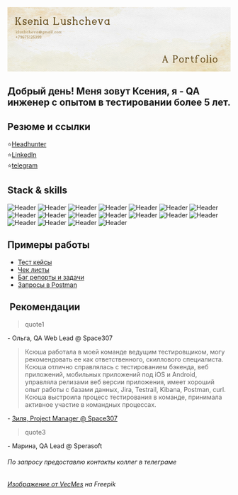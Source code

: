 ![Header](https://github.com/klushcheva/klushcheva/blob/main/assets/10.jpg)
## Добрый день! Меня зовут Ксения, я - QA инженер с опытом в тестировании более 5 лет.

## Резюме и ссылки
:star:[Headhunter](https://spb.hh.ru/applicant/resumes/view?resume=85dc3b18ff05743f000039ed1f336a74524f4f) \
:star:[LinkedIn](https://www.linkedin.com/in/ksenia-luscheva/) \
:star:[telegram](http://t.me/supostatka)

## Stack & skills
![Header](https://img.shields.io/badge/Jira-090909?style=for-the-badge&logo=jira&logoColor=136be1)
![Header](https://img.shields.io/badge/Confluence-090909?style=for-the-badge&logo=confluence&logoColor=136be1)
![Header](https://img.shields.io/badge/Figma-090909?style=for-the-badge&logo=figma&logoColor=7d5fa6)
![Header](https://img.shields.io/badge/TestRail-090909?style=for-the-badge&logo=&logoColor=71b556)
![Header](https://img.shields.io/badge/Postman-090909?style=for-the-badge&logo=postman&logoColor=f76935)
![Header](https://img.shields.io/badge/Swagger-090909?style=for-the-badge&logo=swagger&logoColor=7ede2b)
![Header](https://img.shields.io/badge/Github-090909?style=for-the-badge&logo=github&logoColor=8cc4d7)
![Header](https://img.shields.io/badge/Bitbucket-090909?style=for-the-badge&logo=bitbucket&logoColor=0052CC)
![Header](https://img.shields.io/badge/MySQL-090909?style=for-the-badge&logo=mysql&logoColor=00618a)
![Header](https://img.shields.io/badge/Datagrip-090909?style=for-the-badge&logo=datagrip&logoColor=f7f7f7)
![Header](https://img.shields.io/badge/Jenkins-090909?style=for-the-badge&logo=jenkins&logoColor=f7f7f7)
![Header](https://img.shields.io/badge/TeamCity-090909?style=for-the-badge&logo=teamcity&logoColor=f7f7f7)
![Header](https://img.shields.io/badge/AndroidStudio-090909?style=for-the-badge&logo=androidstudio&logoColor=3ad07d)
![Header](https://img.shields.io/badge/XCode-090909?style=for-the-badge&logo=xcode&logoColor=147EFB)
![Header](https://img.shields.io/badge/Fiddler-090909?style=for-the-badge&logo=fiddler&logoColor=8cc4d7)
![Header](https://img.shields.io/badge/CharlesProxy-090909?style=for-the-badge&logo=charlesproxy&logoColor=8cc4d7)
![Header](https://img.shields.io/badge/Grafana-090909?style=for-the-badge&logo=grafana&logoColor=F46800)
![Header](https://img.shields.io/badge/Kibana-090909?style=for-the-badge&logo=kibana&logoColor=005571)


## Примеры работы
- [Тест кейсы](https://github.com/klushcheva/qa-work/blob/main/test-cases.md)
- [Чек листы](https://github.com/klushcheva/qa-work/blob/main/check-lists.md)
- [Баг репорты и задачи](https://github.com/klushcheva/qa-work/blob/main/bug-reports.md)
- [Запросы в Postman](https://github.com/klushcheva/qa-work/blob/main/postman-collection.md)


##  Рекомендации
>quote1 

\- Ольга, QA Web Lead @ Space307

> Ксюша работала в моей команде ведущим тестировщиком, могу рекомендовать ее как ответственного, скиллового специалиста. Ксюша отлично справлялась с тестированием бэкенда, веб приложений, мобильных приложений под iOS и Android, управляла релизами веб версии приложения, имеет хороший опыт работы с базами данных, Jira, Testrail, Kibana, Postman, curl.
Ксюша выстроила процесс тестирования в команде, принимала активное участие в командных процессах.

\- [Зиля, Project Manager @ Space307](https://www.linkedin.com/in/zilya-islamova-0a62361a4/)

> quote3

\- Марина, QA Lead @ Sperasoft

###### По запросу предоставлю контакты коллег в телеграме

###### <a href="https://ru.freepik.com/free-vector/_15206849.htm#query=old%20paper&position=0&from_view=search&track=sph">Изображение от VecMes</a> на Freepik
